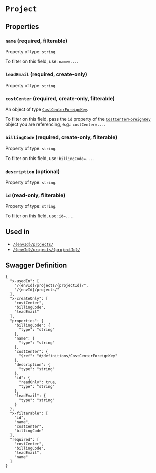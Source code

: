 # `Project` #







## Properties ##

### `name` (required, filterable) ###




Property of type: `string`.


To filter on this field, use: `name=...`.


### `leadEmail` (required, create-only) ###




Property of type: `string`.




### `costCenter` (required, create-only, filterable) ###




An object of type [`CostCenterForeignKey`](./../definitions/CostCenterForeignKey.mkd).

To filter on this field, pass the `id` property of the [`CostCenterForeignKey`](./../definitions/CostCenterForeignKey.mkd) object you are referencing,
e.g.: `costCenter=...`.


### `billingCode` (required, create-only, filterable) ###




Property of type: `string`.


To filter on this field, use: `billingCode=...`.


### `description` (optional) ###




Property of type: `string`.




### `id` (read-only, filterable) ###




Property of type: `string`.


To filter on this field, use: `id=...`.




## Used in ##

  + [`/{envId}/projects/`](./../rest/api/user/v1beta0/{envId}/projects/)
  + [`/{envId}/projects/{projectId}/`](./../rest/api/user/v1beta0/{envId}/projects/{projectId}/)

## Swagger Definition ##

    {
      "x-usedIn": [
        "/{envId}/projects/{projectId}/", 
        "/{envId}/projects/"
      ], 
      "x-createOnly": [
        "costCenter", 
        "billingCode", 
        "leadEmail"
      ], 
      "properties": {
        "billingCode": {
          "type": "string"
        }, 
        "name": {
          "type": "string"
        }, 
        "costCenter": {
          "$ref": "#/definitions/CostCenterForeignKey"
        }, 
        "description": {
          "type": "string"
        }, 
        "id": {
          "readOnly": true, 
          "type": "string"
        }, 
        "leadEmail": {
          "type": "string"
        }
      }, 
      "x-filterable": [
        "id", 
        "name", 
        "costCenter", 
        "billingCode"
      ], 
      "required": [
        "costCenter", 
        "billingCode", 
        "leadEmail", 
        "name"
      ]
    }
